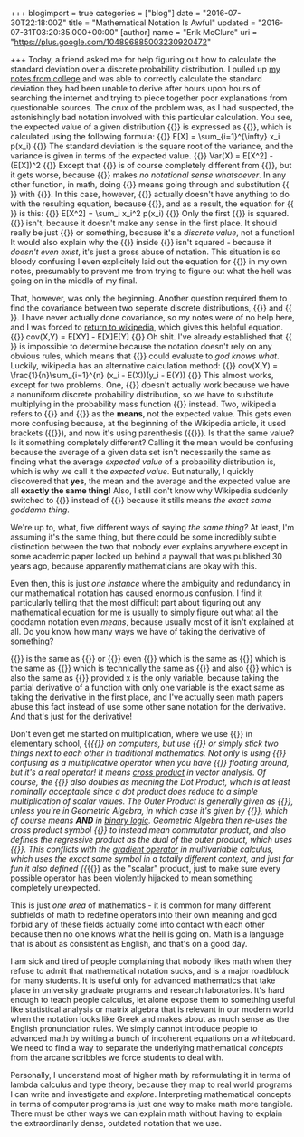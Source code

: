 +++
blogimport = true
categories = ["blog"]
date = "2016-07-30T22:18:00Z"
title = "Mathematical Notation Is Awful"
updated = "2016-07-31T03:20:35.000+00:00"
[author]
name = "Erik McClure"
uri = "https://plus.google.com/104896885003230920472"

+++
Today, a friend asked me for help figuring out how to calculate the standard deviation over a discrete probability distribution. I pulled up [my notes from college](http://blackhole12.blogspot.com/2013/05/course-notes.html) and was able to correctly calculate the standard deviation they had been unable to derive after hours upon hours of searching the internet and trying to piece together poor explanations from questionable sources. The crux of the problem was, as I had suspected, the astonishingly bad notation involved with this particular calculation. You see, the expected value of a given distribution {{<math>}}X{{</math>}} is expressed as {{<math>}}E[X]{{</math>}}, which is calculated using the following formula:
{{<bmath>}} E[X] = \sum_{i=1}^{\infty} x_i p(x_i) {{</bmath>}}
The standard deviation is the square root of the variance, and the variance is given in terms of the expected value.
{{<bmath>}} Var(X) = E[X^2] - (E[X])^2  {{</bmath>}}
Except that {{<math>}}E[X^2]{{</math>}} is of course completely different from {{<math>}}(E[X])^2{{</math>}}, but it gets worse, because {{<math>}}E[X^2]{{</math>}} makes *no notational sense whatsoever*. In any other function, in math, doing {{<math>}}f(x^2){{</math>}} means going through and substitution {{<math>}}x{{</math>}} with {{<math>}}x^2{{</math>}}. In this case, however, {{<math>}}E[X]{{</math>}} actually doesn't have anything to do with the resulting equation, because {{<math>}}X \neq x_i{{</math>}}, and as a result, the equation for {{<math>}}E[X^2]{{</math>}} is this:
{{<bmath>}} E[X^2] = \sum_i x_i^2 p(x_i) {{</bmath>}}
Only the first {{<math>}}x_i{{</math>}} is squared. {{<math>}}p(x_i){{</math>}} isn't, because it doesn't make any sense in the first place. It should really be just {{<math>}}P_{Xi}{{</math>}} or something, because it's a *discrete value*, not a function! It would also explain why the {{<math>}}x_i{{</math>}} inside {{<math>}}p(){{</math>}} isn't squared - because it *doesn't even exist*, it's just a gross abuse of notation. This situation is so bloody confusing I even explicitely laid out the equation for {{<math>}}E[X^2]{{</math>}} in my own notes, presumably to prevent me from trying to figure out what the hell was going on in the middle of my final.

That, however, was only the beginning. Another question required them to find the covariance between two seperate discrete distributions, {{<math>}}X{{</math>}} and {{<math>}}Y{{</math>}}. I have never actually done covariance, so my notes were of no help here, and I was forced to [return to wikipedia](https://en.wikipedia.org/wiki/Covariance), which gives this helpful equation.
{{<bmath>}} cov(X,Y) = E[XY] - E[X]E[Y] {{</bmath>}}
Oh shit. I've already established that {{<math>}}E[X^2]{{</math>}} is impossible to determine because the notation doesn't rely on any obvious rules, which means that {{<math>}}E[XY]{{</math>}} could evaluate to *god knows what*. Luckily, wikipedia has an alternative calculation method:
{{<bmath>}} cov(X,Y) = \frac{1}{n}\sum_{i=1}^{n} (x_i - E(X))(y_i - E(Y)) {{</bmath>}}
This almost works, except for two problems. One, {{<math>}}\frac{1}{n}{{</math>}} doesn't actually work because we have a nonuniform discrete probability distribution, so we have to substitute multiplying in the probability mass function {{<math>}}p(x_i,y_i){{</math>}} instead. Two, wikipedia refers to {{<math>}}E(X){{</math>}} and {{<math>}}E(Y){{</math>}} as the **means**, not the expected value. This gets even more confusing because, at the beginning of the Wikipedia article, it used brackets ({{<math>}}E[X]{{</math>}}), and now it's using parenthesis ({{<math>}}E(X){{</math>}}). Is that the same value? Is it something completely different? Calling it the mean would be confusing because the average of a given data set isn't necessarily the same as finding what the average *expected value* of a probability distribution is, which is why we call it the *expected value*. But naturally, I quickly discovered that **yes**, the mean and the average and the expected value are all **exactly the same thing!** Also, I still don't know why Wikipedia suddenly switched to {{<math>}}E(X){{</math>}} instead of {{<math>}}E[X]{{</math>}} because it stills means *the exact same goddamn thing*.

We're up to, what, five different ways of saying *the same thing?* At least, I'm assuming it's the same thing, but there could be some incredibly subtle distinction between the two that nobody ever explains anywhere except in some academic paper locked up behind a paywall that was published 30 years ago, because apparently mathematicians are okay with this.

Even then, this is just *one instance* where the ambiguity and redundancy in our mathematical notation has caused enormous confusion. I find it particularly telling that the most difficult part about figuring out any mathematical equation for me is usually to simply figure out what all the goddamn notation even *means*, because usually most of it isn't explained at all. Do you know how many ways we have of taking the derivative of something?

{{<math>}}f'(x){{</math>}} is the same as {{<math>}}\frac{dy}{dx}{{</math>}} or {{<math>}}\frac{df}{dx}{{</math>}} even {{<math>}}\frac{d}{dx}f(x){{</math>}} which is the same as {{<math>}}\dot x{{</math>}} which is the same as {{<math>}}Df{{</math>}} which is technically the same as {{<math>}}D_xf(x){{</math>}} and also {{<math>}}D_xy{{</math>}} which is also the same as {{<math>}}f_x(x){{</math>}} provided x is the only variable, because taking the partial derivative of a function with only one variable is the exact same as taking the derivative in the first place, and I've actually seen math papers abuse this fact instead of use some other sane notation for the derivative. And that's just for the derivative!

Don't even get me started on multiplication, where we use {{<math>}}2 \times 2{{</math>}} in elementary school, {{<math>}}*{{</math>}} on computers, but use {{<math>}}\cdot{{</math>}} or simply stick two things next to each other in traditional mathematics. Not only is using {{<math>}}\times{{</math>}} confusing as a multiplicative operator when you have {{<math>}}x{{</math>}} floating around, but it's a *real operator!* It means [cross product](https://en.wikipedia.org/wiki/Cross_product) in vector analysis. Of course, the {{<math>}}\cdot{{</math>}} also doubles as meaning the Dot Product, which is at least nominally acceptable since a dot product does reduce to a simple multiplication of scalar values. The Outer Product is generally given as {{<math>}}\otimes{{</math>}}, unless you're in Geometric Algebra, in which case it's given by {{<math>}}\wedge{{</math>}}, which of course means **AND** in [binary logic](https://en.wikipedia.org/wiki/Logical_conjunction). Geometric Algebra then re-uses the cross product symbol {{<math>}}\times{{</math>}} to instead mean *commutator product*, and also defines the *regressive product* as the dual of the outer product, which uses {{<math>}}\nabla{{</math>}}. This conflicts with the [gradient operator](https://en.wikipedia.org/wiki/Gradient) in multivariable calculus, which uses the exact same symbol in a totally different context, and just for fun it also defined {{<math>}}*{{</math>}} as the "scalar" product, just to make sure every possible operator has been violently hijacked to mean something completely unexpected.

This is just *one area* of mathematics - it is common for many different subfields of math to redefine operators into their own meaning and god forbid any of these fields actually come into contact with each other because then no one knows what the hell is going on. Math is a language that is about as consistent as English, and that's on a good day.

I am sick and tired of people complaining that nobody likes math when they refuse to admit that mathematical notation sucks, and is a major roadblock for many students. It is useful only for advanced mathematics that take place in university graduate programs and research laboratories. It's hard enough to teach people calculus, let alone expose them to something useful like statistical analysis or matrix algebra that is relevant in our modern world when the notation looks like Greek and makes about as much sense as the English pronunciation rules. We simply cannot introduce people to advanced math by writing a bunch of incoherent equations on a whiteboard. We need to find a way to separate the underlying mathematical *concepts* from the arcane scribbles we force students to deal with.

Personally, I understand most of higher math by reformulating it in terms of lambda calculus and type theory, because they map to real world programs I can write and investigate and *explore*. Interpreting mathematical concepts in terms of computer programs is just one way to make math more tangible. There must be other ways we can explain math without having to explain the extraordinarily dense, outdated notation that we use.
